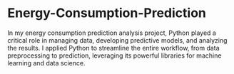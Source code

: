 # Energy-Consumption-Prediction

In my energy consumption prediction analysis project, Python played a critical role in managing data, developing predictive models, and analyzing the results. I applied Python to streamline the entire workflow, from data preprocessing to prediction, leveraging its powerful libraries for machine learning and data science.

